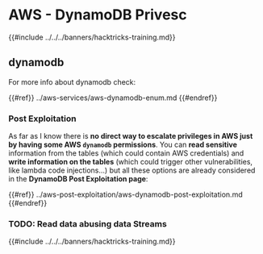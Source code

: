 # AWS - DynamoDB Privesc

{{#include ../../../banners/hacktricks-training.md}}

## dynamodb

For more info about dynamodb check:

{{#ref}}
../aws-services/aws-dynamodb-enum.md
{{#endref}}

### Post Exploitation

As far as I know there is **no direct way to escalate privileges in AWS just by having some AWS `dynamodb` permissions**. You can **read sensitive** information from the tables (which could contain AWS credentials) and **write information on the tables** (which could trigger other vulnerabilities, like lambda code injections...) but all these options are already considered in the **DynamoDB Post Exploitation page**:

{{#ref}}
../aws-post-exploitation/aws-dynamodb-post-exploitation.md
{{#endref}}

### TODO: Read data abusing data Streams

{{#include ../../../banners/hacktricks-training.md}}




